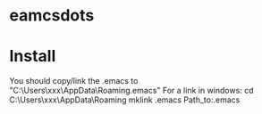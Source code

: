 # eamcsdots
# Install
You should copy/link the .emacs to "C:\Users\xxx\AppData\Roaming\.emacs"
For a link in windows:
  cd C:\Users\xxx\AppData\Roaming
  mklink .emacs Path_to:.emacs
